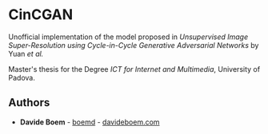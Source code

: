 # CinCGAN
Unofficial implementation of the model proposed in *Unsupervised Image Super-Resolution using Cycle-in-Cycle Generative Adversarial Networks* by Yuan *et al.*

Master's thesis for the Degree *ICT for Internet and Multimedia*, University of Padova. 

## Authors

* **Davide Boem** - [boemd](https://github.com/boemd) - [davideboem.com](https://davideboem.com/)
